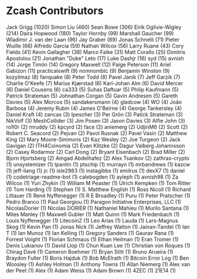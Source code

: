 Zcash Contributors
==================

Jack Grigg (1020)
Simon Liu (460)
Sean Bowe (306)
Eirik Ogilvie-Wigley (214)
Daira Hopwood (180)
Taylor Hornby (99)
Marshall Gaucher (99)
Wladimir J. van der Laan (96)
Jay Graber (89)
Jonas Schnelli (71)
Pieter Wuille (66)
Alfredo Garcia (59)
Nathan Wilcox (56)
Larry Ruane (43)
Cory Fields (41)
Kevin Gallagher (38)
Marco Falke (31)
Matt Corallo (25)
Dimitris Apostolou (21)
Jonathan "Duke" Leto (17)
Luke Dashjr (16)
syd (15)
avnish (14)
Jorge Timón (14)
Gregory Maxwell (12)
Paige Peterson (11)
Ariel Gabizon (11)
practicalswift (9)
nomnombtc (9)
Benjamin Winston (9)
kozyilmaz (8)
fanquake (8)
Peter Todd (8)
Pavel Janík (7)
Jeff Garzik (7)
Charlie O'Keefe (7)
Marius Kjærstad (6)
Karl-Johan Alm (6)
David Mercer (6)
Daniel Cousens (6)
ca333 (5)
Suhas Daftuar (5)
Philip Kaufmann (5)
Patrick Strateman (5)
Johnathan Corgan (5)
Gavin Andresen (5)
Gareth Davies (5)
Alex Morcos (5)
sandakersmann (4)
gladcow (4)
WO (4)
João Barbosa (4)
Jeremy Rubin (4)
James O'Beirne (4)
George Tankersley (4)
Daniel Kraft (4)
zancas (3)
lpescher (3)
Per Grön (3)
Patick Strateman (3)
NikVolf (3)
MeshCollider (3)
Jim Posen (3)
Jason Davies (3)
Alfie John (3)
rofl0r (2)
mruddy (2)
kpcyrd (2)
face (2)
aniemerg (2)
UdjinM6 (2)
Scott (2)
Robert C. Seacord (2)
Pejvan (2)
Pavol Rusnak (2)
Pavel Vasin (2)
Matthew King (2)
Mary Moore-Simmons (2)
Kaz Wesley (2)
Joe Turgeon (2)
Jack Gavigan (2)
ITH4Coinomia (2)
Evan Klitzke (2)
Dagur Valberg Johannsson (2)
Casey Rodarmor (2)
Carl Dong (2)
Bryant Eisenbach (2)
Brad Miller (2)
Bjorn Hjortsberg (2)
Amgad Abdelhafez (2)
Alex Tsankov (2)
zathras-crypto (1)
unsystemizer (1)
tpantin (1)
ptschip (1)
murrayn (1)
mrbandrews (1)
kazcw (1)
jeff-liang (1)
jc (1)
isle2983 (1)
instagibbs (1)
emilrus (1)
dexX7 (1)
daniel (1)
codetriage-readme-bot (1)
calebogden (1)
ayleph (1)
avnish98 (1)
Za Wilcox (1)
Yuri Zhykin (1)
William M Peaster (1)
Ulrich Kempken (1)
Tom Ritter (1)
Tom Harding (1)
Stephen (1)
S. Matthew English (1)
Ross Nicoll (1)
Richard Littauer (1)
René Nyffenegger (1)
R E Broadley (1)
Puru (1)
Peter Pratscher (1)
Pedro Branco (1)
Paul Georgiou (1)
Paragon Initiative Enterprises, LLC (1)
NicolasDorier (1)
Nicolas DORIER (1)
Nathaniel Mahieu (1)
Murilo Santana (1)
Miles Manley (1)
Maxwell Gubler (1)
Matt Quinn (1)
Mark Friedenbach (1)
Louis Nyffenegger (1)
LitecoinZ (1)
Leo Arias (1)
Lauda (1)
Lars-Magnus Skog (1)
Kevin Pan (1)
Jonas Nick (1)
Jeffrey Walton (1)
Jainan-Tandel (1)
Ian T (1)
Ian Munoz (1)
Ian Kelling (1)
Gregory Sanders (1)
Gaurav Rana (1)
Forrest Voight (1)
Florian Schmaus (1)
Ethan Heilman (1)
Eran Tromer (1)
Denis Lukianov (1)
David Llop (1)
Chun Kuan Lee (1)
Christian von Roques (1)
Chirag Davé (1)
Cameron Boehmer (1)
Bryan Stitt (1)
Bruno Arueira (1)
Braydon Fuller (1)
Boris Hajduk (1)
Bob McElrath (1)
Bitcoin Error Log (1)
Ben Woosley (1)
Ashley Holman (1)
Anthony Towns (1)
Allan Niemerg (1)
Alex van der Peet (1)
Alex (1)
Adam Weiss (1)
Adam Brown (1)
4ZEC (1)
21E14 (1)
